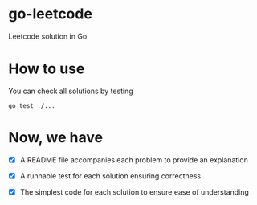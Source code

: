 # go-leetcode
Leetcode solution in Go

# How to use
You can check all solutions by testing

```shell
go test ./...
```

# Now, we have

- [x] A README file accompanies each problem to provide an explanation

- [x] A runnable test for each solution ensuring correctness

- [x] The simplest code for each solution to ensure ease of understanding


